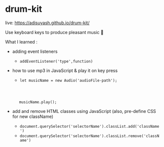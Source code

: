 # drum-kit
live: https://adisuyash.github.io/drum-kit/

Use keyboard keys to produce pleasant music 🎷

What I learned :
- adding event listeners
    - `addEventListener('type',function)`
- how to use mp3 in JavaScript & play it on key press
    - <code>let musicName = new Audio('audioFile-path');
    <br>
    ‎ musicName.play();</code>
    
- add and remove HTML classes using JavaScript (also, pre-define CSS for new className)
    - `document.querySelector('selectorName').classList.add('className')`
    - `document.querySelector('selectorName').classList.remove('className')`